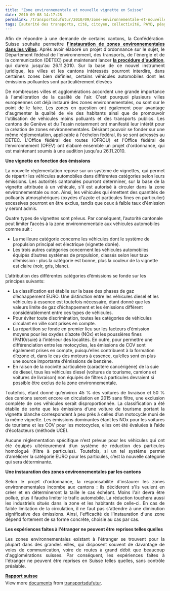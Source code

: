 ```yaml
---
title: "Zone environnementale et nouvelle vignette en Suisse"
date: 2010-09-08 14:17:28
permalink: /transportsdufutur/2010/09/zone-environnementale-et-nouvelle-vignette-en-suisse.html
tags: [autorité des transports, cité, citoyen, collectivité, PAYD, péage urbain, qualité de l'air, roadpricing, surveillance]
---
```


<p style="text-align: justify">Afin de répondre à une demande de certains cantons,  la Confédération  Suisse souhaite permettre <a href="http://www.astra.admin.ch/00638/index.html?lang=fr&msg-id=34841" target="_blank"><strong>l'instauration de zones  environnementales dans les villes</strong></a>. Après avoir élaboré un projet  d'ordonnance sur le sujet, le Département fédéral de l'environnement,  des transports, de l'énergie et de la communication (DETEC) peut  maintenant lancer <a href="http://www.admin.ch/ch/f/gg/pc/pendent.html#DETEC" target="_blank"><strong>la procédure d'audition</strong></a>, qui durera jusqu'au  26.11.2010. Sur la base de ce nouvel instrument juridique, les villes et  les cantons intéressés pourront interdire, dans certaines zones bien  définies, certains véhicules automobiles dont les émissions polluantes  sont particulièrement élevées</p> <div id="xmlWrapper"> <p style="text-align: justify">De nombreuses  villes et agglomérations accordent une grande importance à  l'amélioration de la qualité de l'air. C'est pourquoi plusieurs villes  européennes ont déjà instauré des zones environnementales, ou sont sur  le point de le faire. Les zones en question ont également pour avantage  d'augmenter la qualité de vie des habitants ainsi que de promouvoir  l'utilisation de véhicules moins polluants et des transports publics.  Les cantons de Genève et du Tessin notamment ont manifesté leur intérêt  pour la création de zones environnementales. Désirant pouvoir se fonder  sur une même réglementation, applicable à l'échelon fédéral, ils se sont  adressés au DETEC. L'Office fédéral des routes (OFROU) et l'Office  fédéral de l'environnement (OFEV) ont élaboré ensemble un projet  d'ordonnance, qui est maintenant soumis à une audition jusqu'au  26.11.2010. </p> <p style="text-align: justify"> </p></div>  <!--more-->  <strong>Une vignette en fonction des émissions</strong> <p style="text-align: justify">La nouvelle réglementation repose sur un système de vignettes, qui  permet de répartir les véhicules automobiles dans différentes catégories  selon leurs émissions. Les autorités cantonales pourront déterminer,  sur la base de la vignette attribuée à un véhicule, s'il est autorisé à  circuler dans la zone environnementale ou non. Ainsi, les véhicules qui  émettent des quantités de polluants atmosphériques (oxydes d'azote et  particules fines en particulier) excessives pourront en être exclus,  tandis que ceux à faible taux d'émission y seront admis. </p> <p>Quatre types de vignettes sont prévus. Par conséquent, l’autorité cantonale peut limiter l’accès à la zone environnementale aux véhicules automobiles comme suit :</p> <ul> <li>La meilleure catégorie concerne les véhicules dont le système de propulsion principal est électrique (vignette dorée).</li> <li>Les trois autres catégories concernent les véhicules automobiles équipés d’autres systèmes de propulsion, classés selon leur taux d’émission : plus la catégorie est bonne, plus la couleur de la vignette est claire (noir, gris, blanc). </li> </ul> <p>L’attribution des différentes catégories d’émissions se fonde sur les principes suivants:</p> <ul> <li>La classification est établie sur la base des phases de gaz d’échappement EURO. Une distinction entre les véhicules diesel et les véhicules à essence est toutefois nécessaire, étant donné que les valeurs limite de gaz d’échappement et les émissions diffèrent considérablement entre ces types de véhicules.</li> <li>Pour éviter toute discrimination, toutes les catégories de véhicules circulant en ville sont prises en compte.</li> <li>La répartition se fonde en premier lieu sur les facteurs d’émission moyens pour les oxydes d’azote (NOx) et les poussières fines (PM10/suie) à l’intérieur des localités. En outre, pour permettre une différenciation entre les motocycles, les émissions de COV sont également prises en compte, puisqu’elles contribuent à la formation d’ozone et, dans le cas des moteurs à essence, qu’elles sont en plus une source importante d’émissions de benzène.</li> <li>En raison de la nocivité particulière (caractère cancérigène) de la suie de diesel, tous les véhicules diesel (voitures de tourisme, camions et voitures de livraison) non équipés de filtres à particules devraient si possible être exclus de la zone environnementale. </li> </ul> <p style="text-align: justify">Toutefois, étant donné qu’environ 45 % des voitures de livraison et 50 % des camions seront encore en circulation en 2015 sans filtre, une exclusion complète de ces véhicules serait disproportionnée. La classification a été établie de sorte que les émissions d’une voiture de tourisme portant la vignette blanche correspondent à peu près à celles d’un motocycle muni de la même vignette. Les émissions dominantes étant les NOx pour les voitures de tourisme et les COV pour les motocycles, elles ont été évaluées à l’aide d’écofacteurs (méthode UCE).</p> <p style="text-align: justify">Aucune réglementation spécifique n’est prévue pour les véhicules qui ont été équipés ultérieurement d’un système de réduction des particules homologué (filtre à particules). Toutefois, si un tel système permet d’améliorer la catégorie EURO pour les particules, c’est la nouvelle catégorie qui sera déterminante.</p> <p style="text-align: justify"><strong>Une instauration des zones environnementales par les cantons</strong></p> <p style="text-align: justify">Selon le projet d'ordonnance, la responsabilité d'instaurer les zones  environnementales incombe aux cantons : ils décideront s'ils veulent en  créer et en détermineront la taille le cas échéant. Moins l'air devra  être pollué, plus il faudra limiter le trafic automobile. La réduction  touchera aussi les industriels situés dans la zone et les habitants de  celle-ci. En cas de faible limitation de la circulation, il ne faut pas  s'attendre à une diminution significative des émissions. Ainsi,  l'efficacité de l'instauration d'une zone dépend fortement de sa forme  concrète, choisie au cas par cas.  </p> <p style="text-align: justify"><strong>Les expériences faites à l'étranger ne peuvent être reprises telles quelles</strong></p> <p style="text-align: justify">Les zones environnementales existant à l'étranger se trouvent pour la  plupart dans des grandes villes, qui disposent souvent de davantage de  voies de communication, voire de routes à grand débit que beaucoup  d'agglomérations suisses. Par conséquent, les expériences faites à  l'étranger ne peuvent être reprises en Suisse telles quelles, sans  contrôle préalable.</p>  <div id="__ss_5154473" style="width: 477px"><strong style="margin: 12px 0 4px"><a href="http://www.slideshare.net/transportsdufutur/rapport-suisse" title="Rapport suisse">Rapport suisse</a></strong>        <div style="padding: 5px 0 12px">View more <a href="http://www.slideshare.net/">documents</a> from <a href="http://www.slideshare.net/transportsdufutur">transportsdufutur</a>.</div> </div>
